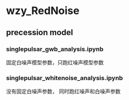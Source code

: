 # wzy_RedNoise

## precession model
### singlepulsar_gwb_analysis.ipynb 
固定白噪声模型参数，只跑红噪声模型参数
### singlepulsar_whitenoise_analysis.ipynb 
没有固定白噪声参数， 同时跑红噪声和白噪声参数
